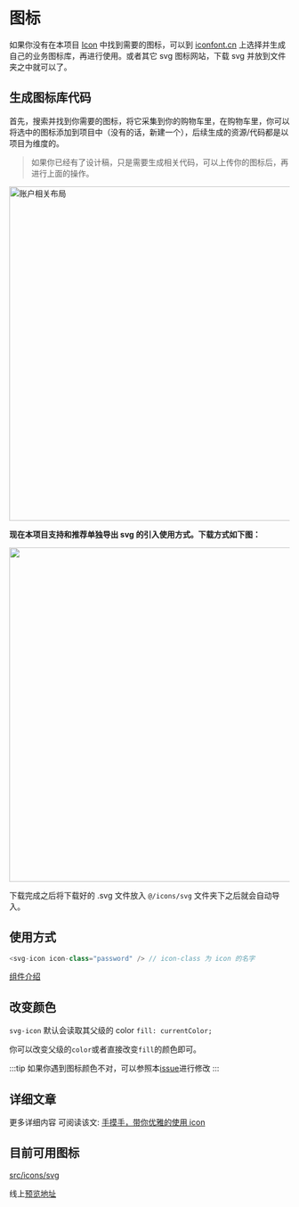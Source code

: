 # 图标

如果你没有在本项目 [Icon](https://github.com/PAXFE/vue-element-admin/tree/master/src/icons/svg) 中找到需要的图标，可以到 [iconfont.cn](http://iconfont.cn/) 上选择并生成自己的业务图标库，再进行使用。或者其它 svg 图标网站，下载 svg 并放到文件夹之中就可以了。

## 生成图标库代码

首先，搜索并找到你需要的图标，将它采集到你的购物车里，在购物车里，你可以将选中的图标添加到项目中（没有的话，新建一个），后续生成的资源/代码都是以项目为维度的。

> 如果你已经有了设计稿，只是需要生成相关代码，可以上传你的图标后，再进行上面的操作。

<img width="600" alt="账户相关布局" src="https://gw.alipayobjects.com/zos/rmsportal/jJQYzRyqVFBBamUOppXH.png" />

<br />

**现在本项目支持和推荐单独导出 svg 的引入使用方式。下载方式如下图：**

<img width="600" src="https://wpimg.wallstcn.com/1f8b1e56-cfd9-4ef7-a0aa-dfb0c2883aa3.gif" />

<br />

下载完成之后将下载好的 .svg 文件放入 `@/icons/svg` 文件夹下之后就会自动导入。

## 使用方式

```js
<svg-icon icon-class="password" /> // icon-class 为 icon 的名字
```

[组件介绍](/zh/feature/component/svg-icon.md)

## 改变颜色

`svg-icon` 默认会读取其父级的 color `fill: currentColor;`

你可以改变父级的`color`或者直接改变`fill`的颜色即可。

:::tip
如果你遇到图标颜色不对，可以参照本[issue](https://github.com/PAXFE/vue-element-admin/issues/330)进行修改
:::

## 详细文章

更多详细内容 可阅读该文: [手摸手，带你优雅的使用 icon](https://juejin.im/post/59bb864b5188257e7a427c09)

## 目前可用图标

[src/icons/svg](https://github.com/PAXFE/vue-element-admin/tree/master/src/icons/svg)

线上[预览地址](https://panjiachen.github.io/vue-element-admin/#/icon/index)
